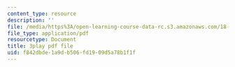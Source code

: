 ```yaml
---
content_type: resource
description: ''
file: /media/https%3A/open-learning-course-data-rc.s3.amazonaws.com/18-404j-theory-of-computation-fall-2020/f842dbde1a9db506fd1909d5a78b1f1f_iZPzBHGDsWI.pdf
file_type: application/pdf
resourcetype: Document
title: 3play pdf file
uid: f842dbde-1a9d-b506-fd19-09d5a78b1f1f
---
```

